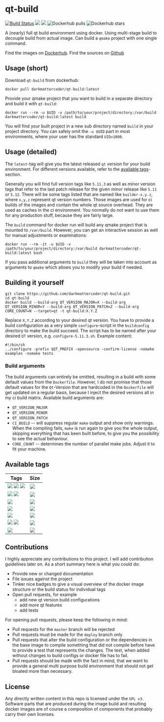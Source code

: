 # qt-build

[![Build Status](https://travis-ci.com/darkmattercoder/qt-build.svg?branch=deploy)](https://travis-ci.com/darkmattercoder/qt-build)
[![](https://images.microbadger.com/badges/image/darkmattercoder/qt-build.svg)](https://microbadger.com/images/darkmattercoder/qt-build "Get your own image badge on microbadger.com")
[![](https://images.microbadger.com/badges/version/darkmattercoder/qt-build.svg)](https://microbadger.com/images/darkmattercoder/qt-build)
![Dockerhub pulls](https://img.shields.io/docker/pulls/darkmattercoder/qt-build.svg)
![Dockerhub stars](https://img.shields.io/docker/stars/darkmattercoder/qt-build.svg)

A (nearly) full qt build environment using docker. Using multi-stage build to decouple build from actual image.
Can build a `qmake` project with one single command.

Find the images on [Dockerhub](https://hub.docker.com/r/darkmattercoder/qt-build).
Find the sources on [Github](https://github.com/darkmattercoder/qt-build)

## Usage (short)

Download `qt-build` from dockerhub:

	docker pull darkmattercoder/qt-build:latest

Provide your qmake project that you want to build in a separate directory and build it with `qt-build`:

	docker run --rm -u $UID -v /path/to/your/project/directory:/var/build darkmattercoder/qt-build:latest build

You will find your built project in a new sub directory named `build` in your project directory. You can safely omit the `-u $UID` part in most environments, where your user has the standard `UID=1000`.

## Usage (detailed)

The `latest`-tag will give you the latest released `qt` version for your build environment. For different versions available, refer to the [available tags](#available-tags)-section.

Generally you will find full version tags like `5.11.3` as well as minor version tags that refer to the last patch release for the given minor release like `5.11` or `5.12`. There will be some tags listed that are named like `builder-x.y.z`, where `x,y,z` represent qt version numbers. Those images are used for ci builds of the images and contain the whole qt source overhead. They are used as caches in the ci environment. You normally do not want to use them for any production stuff, because they are fairly large.

The `build` command for docker run will build any qmake project that is mounted to `/var/build`. However, you can get an interactive session as well for manual adjustments or examinations:

	docker run --rm -it -u $UID -v /path/to/your/project/directory:/var/build darkmattercoder/qt-build:latest bash

If you pass additional arguments to `build` they will be taken into account as arguments to `qmake` which allows you to modify your build if needed.

## Building it yourself

	git clone https://github.com/darkmattercoder/qt-build.git
	cd qt-build
	docker build --build-arg QT_VERSION_MAJOR=X --build-arg QT_VERSION_MINOR=Y --build-arg QT_VERSION_PATCH=Z --build-arg CORE_COUNT=N --target=qt -t qt-build:X.Y.Z

Replace `X,Y,Z` according to your desired qt version. You have to provide a build configuration as a very simple `configure`-script in the `buildconfig` directory to make the build succeed. The script has to be named after your desired `QT` version, e.g. `configure-5.11.3.sh`. Example content:

	#!/bin/sh
	../configure -prefix $QT_PREFIX -opensource -confirm-license -nomake examples -nomake tests

### Build arguments

The build arguments can entirely be omitted, resulting in a build with some default values from the `Dockerfile`. However, I do not promise that those default values for the `Qt`-Version that are hardcoded in the `Dockerfile` will get updated on a regular basis, because I inject the desired versions all in my ci build matrix. Available build arguments are:

* `QT_VERSION_MAJOR`
* `QT_VERSION_MINOR`
* `QT_VERSION_PATCH`
* `CI_BUILD` -- will suppress regular `make` output and show only warnings. When the compiling fails, `make` is run again to give you the whole output, skipping everything that has been built before, to give you the possibility to see the actual behaviour.
* `CORE_COUNT` -- determines the number of parallel make jobs. Adjust it to fit your machine.

## Available tags

| Tags                                                                                              | Size                               |
| ------------------------------------------------------------------------------------------------- | ---------------------------------- |
| [![][ver_img_latest]][lnk_latest] [![][ver_img_5.12]][lnk_5.12] [![][ver_img_5.12.0]][lnk_5.12.0] | [![][size_img_5.12.0]][lnk_5.12.0] |
| [![][ver_img_5.11]][lnk_5.11] [![][ver_img_5.11.3]][lnk_5.11.3]                                   | [![][size_img_5.11.3]][lnk_5.11.3] |
| [![][ver_img_5.11.2]][lnk_5.11.2]                                                                 | [![][size_img_5.11.2]][lnk_5.11.2] |
| [![][ver_img_5.11.1]][lnk_5.11.1]                                                                 | [![][size_img_5.11.1]][lnk_5.11.1] |
| [![][ver_img_5.11.0]][lnk_5.11.0]                                                                 | [![][size_img_5.11.0]][lnk_5.11.0] |
| [![][ver_img_5.10]][lnk_5.10] [![][ver_img_5.10.1]][lnk_5.10.1]                                   | [![][size_img_5.10.1]][lnk_5.10.1] |
| [![][ver_img_5.10.1]][lnk_5.10.0]                                                                 | [![][size_img_5.10.1]][lnk_5.10.0] |

[ver_img_latest]: https://images.microbadger.com/badges/version/darkmattercoder/qt-build:latest.svg
[size_img_latest]: https://images.microbadger.com/badges/image/darkmattercoder/qt-build:latest.svg
[lnk_latest]: "https://microbadger.com/images/darkmattercoder/qt-build:latest"

[ver_img_5.12]: https://images.microbadger.com/badges/version/darkmattercoder/qt-build:5.12.svg
[size_img_5.12]: https://images.microbadger.com/badges/image/darkmattercoder/qt-build:5.12.svg
[lnk_5.12]: "https://microbadger.com/images/darkmattercoder/qt-build:5.12"

[ver_img_5.12.0]: https://images.microbadger.com/badges/version/darkmattercoder/qt-build:5.12.0.svg
[size_img_5.12.0]: https://images.microbadger.com/badges/image/darkmattercoder/qt-build:5.12.0.svg
[lnk_5.12.0]: "https://microbadger.com/images/darkmattercoder/qt-build:5.12.0"

[ver_img_5.11]: https://images.microbadger.com/badges/version/darkmattercoder/qt-build:5.11.svg
[size_img_5.11]: https://images.microbadger.com/badges/image/darkmattercoder/qt-build:5.11.svg
[lnk_5.11]: "https://microbadger.com/images/darkmattercoder/qt-build:5.11"

[ver_img_5.11.3]: https://images.microbadger.com/badges/version/darkmattercoder/qt-build:5.11.3.svg
[size_img_5.11.3]: https://images.microbadger.com/badges/image/darkmattercoder/qt-build:5.11.3.svg
[lnk_5.11.3]: "https://microbadger.com/images/darkmattercoder/qt-build:5.11.3"

[ver_img_5.11.2]: https://images.microbadger.com/badges/version/darkmattercoder/qt-build:5.11.2.svg
[size_img_5.11.2]: https://images.microbadger.com/badges/image/darkmattercoder/qt-build:5.11.2.svg
[lnk_5.11.2]: "https://microbadger.com/images/darkmattercoder/qt-build:5.11.2"

[ver_img_5.11.1]: https://images.microbadger.com/badges/version/darkmattercoder/qt-build:5.11.1.svg
[size_img_5.11.1]: https://images.microbadger.com/badges/image/darkmattercoder/qt-build:5.11.1.svg
[lnk_5.11.1]: "https://microbadger.com/images/darkmattercoder/qt-build:5.11.1"

[ver_img_5.11.0]: https://images.microbadger.com/badges/version/darkmattercoder/qt-build:5.11.0.svg
[size_img_5.11.0]: https://images.microbadger.com/badges/image/darkmattercoder/qt-build:5.11.0.svg
[lnk_5.11.0]: "https://microbadger.com/images/darkmattercoder/qt-build:5.11.0"

[ver_img_5.10]: https://images.microbadger.com/badges/version/darkmattercoder/qt-build:5.10.svg
[size_img_5.10]: https://images.microbadger.com/badges/image/darkmattercoder/qt-build:5.10.svg
[lnk_5.10]: "https://microbadger.com/images/darkmattercoder/qt-build:5.10"

[ver_img_5.10.1]: https://images.microbadger.com/badges/version/darkmattercoder/qt-build:5.10.1.svg
[size_img_5.10.1]: https://images.microbadger.com/badges/image/darkmattercoder/qt-build:5.10.1.svg
[lnk_5.10.1]: "https://microbadger.com/images/darkmattercoder/qt-build:5.10.1"

[ver_img_5.10.0]: https://images.microbadger.com/badges/version/darkmattercoder/qt-build:5.10.0.svg
[size_img_5.10.0]: https://images.microbadger.com/badges/image/darkmattercoder/qt-build:5.10.0.svg
[lnk_5.10.0]: "https://microbadger.com/images/darkmattercoder/qt-build:5.10.0"

## Contributions

I highly appreciate any contributions to this project. I will add contribution guidelines later on. As a short summary here is what you could do:

* Provide new or changed documentation
* File issues against the project
* Tinker nice badges to give a visual overview of the docker image structure or the build status for individual tags
* Open pull requests, for example
    + add new qt version build configurations
	+ add more qt features
	+ add tests

For opening pull requests, please keep the following in mind:

* Pull requests for the `master` branch will be rejected
* Pull requests must be made for the `deploy` branch only
* Pull requests that alter the build configuration or the dependencies in the base image to compile something that did not compile before have to provide a test that represents the changes. The test, when added without changes to build configs or docker file has to fail.
* Pull requests should be made with the fact in mind, that we want to provide a general multi purpose build environment that should not get bloated more than necessary.

## License

Any directly written content in this repo is licensed under the `GPL v3`. Software parts that are produced during the image build and resulting docker images are of course a composition of components that probably carry their own licenses.
